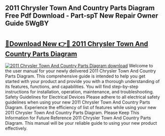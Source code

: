 ## 2011 Chrysler Town And Country Parts Diagram Free Pdf Download - Part-spT New Repair Owner Guide 5WgBY

# <h2><a href="http://dfs8uwg.blite.top/?on=2011+Chrysler+Town+And+Country+Parts+Diagram">🔗Download New 👉🔴 2011 Chrysler Town And Country Parts Diagram</a></h2>

[![2011 Chrysler Town And Country Parts Diagram download](https://i.imgur.com/lujVjoI.png)](http://dfs8uwg.blite.top/?on=2011+Chrysler+Town+And+Country+Parts+Diagram)
Welcome to the user manual for your newly delivered 2011 Chrysler Town And Country Parts Diagram. This comprehensive guide is intended to help you get started with your product and provide you with a thorough understanding of its features, functions, and capabilities. You will find step-by-step instructions for installation, operation, maintenance, and troubleshooting. Safety Guidelines for Electrical Devices Please adhere to all electrical safety guidelines when using your new 2011 Chrysler Town And Country Parts Diagram. Experience the efficiency of list of features while using your new 2011 Chrysler Town And Country Parts Diagram. Please Keep This Information for Future Reference 2011 Chrysler Town And Country Parts Diagram. This manual will be your reliable guide to using your new product effectively.
